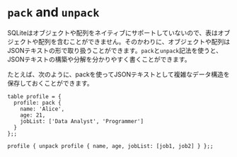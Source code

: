 # `pack` and `unpack`

SQLiteはオブジェクトや配列をネイティブにサポートしていないので、表はオブジェクトや配列を含むことができません。そのかわりに、オブジェクトや配列はJSONテキストの形で取り扱うことができます。`pack`と`unpack`記法を使うと、JSONテキストの構築や分解を分かりやすく書くことができます。

たとえば、次のように、packを使ってJSONテキストとして複雑なデータ構造を保存しておくことができます。

```erq
table profile = {
  profile: pack {
    name: 'Alice',
    age: 21,
    jobList: ['Data Analyst', 'Programmer']
  }
};;
```



```erq
profile { unpack profile { name, age, jobList: [job1, job2] } };;
```
